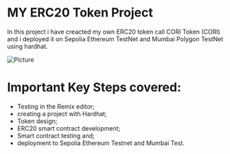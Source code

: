 # MY ERC20 Token Project

In this project i have creacted my own ERC20 token call CORI Token (CORI) and i deployed it on Sepolia Ethereum TestNet and Mumbai Polygon TestNet using hardhat.

![Picture ](https://drive.google.com/drive/folders/15oLP7pPKLILpQFFtX6UX9jnJ7n325jkY)

# Important Key Steps covered:

- Testing in the Remix editor;
- creating a project with Hardhat;
- Token design;
- ERC20 smart contract development;
- Smart contract testing and;
- deployment to Sepolia Ethereum Testnet and Mumbai Test.
